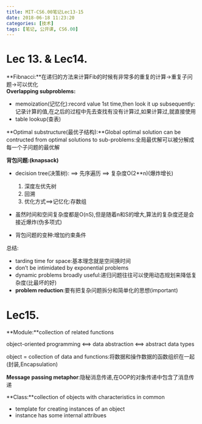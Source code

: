 ```yaml
---
title: MIT-CS6.00笔记Lec13-15
date: 2018-06-18 11:23:20
categories: [技术]
tags: [笔记, 公开课, CS6.00]
---
```

[](#Lec-13-amp-Lec14 "Lec 13. & Lec14.")Lec 13. & Lec14.
========================================================

**Fibnacci:**在递归的方法来计算Fib的时候有非常多的重复的计算->重复子问题->可以优化  
**Overlapping subproblems:**

*   memoization(记忆化):record value 1st time,then look it up subsequently:记录计算的值,在之后的过程中先去查找有没有计算过,如果计算过,就直接使用
*   table lookup(查表)

**Optimal substructure(最优子结构):**Global optimal solution can be contructed from optimal solutions to sub-problems:全局最优解可以被分解成每一个子问题的最优解

**背包问题:(knapsack)**

*   decision tree(决策树): ==> 先序遍历 ==> 复杂度O(2**n)(爆炸增长)
    
    1.  深度左优先树
    2.  回溯
    3.  优化方式==>记忆化:存数组
*   虽然时间和空间复杂度都是O(nS),但是随着n和S的增大,算法的复杂度还是会接近爆炸(伪多项式)
    
*   背包问题的变种:增加约束条件

总结:

*   tarding time for space:基本理念就是空间换时间
*   don’t be intimidated by exponential problems
*   dynamic problems broadly useful:递归问题往往可以使用动态规划来降低复杂度(比最坏的好)
*   **problem reduction**:要有把复杂问题拆分和简单化的思想(important)

[](#Lec15 "Lec15.")Lec15.
=========================

**Module:**collection of related functions

object-oriented programming <==> data abstraction <==> abstract data types

object = collection of data and functions:将数据和操作数据的函数组织在一起(封装,Encapsulation)

**Message passing metaphor**:隐秘消息传递,在OOP的对象传递中包含了消息传递

**Class:**collection of objects with characteristics in common

*   template for creating instances of an object
*   instance has some internal attribues